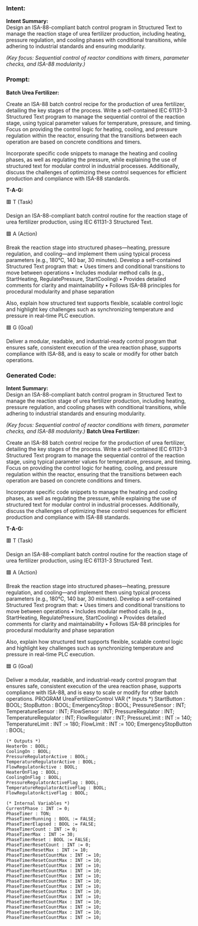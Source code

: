 ### Intent:
**Intent Summary:**  
Design an ISA-88-compliant batch control program in Structured Text to manage the reaction stage of urea fertilizer production, including heating, pressure regulation, and cooling phases with conditional transitions, while adhering to industrial standards and ensuring modularity.  

*(Key focus: Sequential control of reactor conditions with timers, parameter checks, and ISA-88 modularity.)*

### Prompt:
**Batch Urea Fertilizer:**

Create an ISA-88 batch control recipe for the production of urea fertilizer, detailing the key stages of the process. Write a self-contained IEC 61131-3 Structured Text program to manage the sequential control of the reaction stage, using typical parameter values for temperature, pressure, and timing. Focus on providing the control logic for heating, cooling, and pressure regulation within the reactor, ensuring that the transitions between each operation are based on concrete conditions and timers.

Incorporate specific code snippets to manage the heating and cooling phases, as well as regulating the pressure, while explaining the use of structured text for modular control in industrial processes. Additionally, discuss the challenges of optimizing these control sequences for efficient production and compliance with ISA-88 standards.

**T-A-G:**

🟥 T (Task)

Design an ISA-88-compliant batch control routine for the reaction stage of urea fertilizer production, using IEC 61131-3 Structured Text.

🟩 A (Action)

Break the reaction stage into structured phases—heating, pressure regulation, and cooling—and implement them using typical process parameters (e.g., 180°C, 140 bar, 30 minutes).
Develop a self-contained Structured Text program that:
	•	Uses timers and conditional transitions to move between operations
	•	Includes modular method calls (e.g., StartHeating, RegulatePressure, StartCooling)
	•	Provides detailed comments for clarity and maintainability
	•	Follows ISA-88 principles for procedural modularity and phase separation

Also, explain how structured text supports flexible, scalable control logic and highlight key challenges such as synchronizing temperature and pressure in real-time PLC execution.

🟦 G (Goal)

Deliver a modular, readable, and industrial-ready control program that ensures safe, consistent execution of the urea reaction phase, supports compliance with ISA-88, and is easy to scale or modify for other batch operations.

### Generated Code:
**Intent Summary:**  
Design an ISA-88-compliant batch control program in Structured Text to manage the reaction stage of urea fertilizer production, including heating, pressure regulation, and cooling phases with conditional transitions, while adhering to industrial standards and ensuring modularity.  

*(Key focus: Sequential control of reactor conditions with timers, parameter checks, and ISA-88 modularity.)*
**Batch Urea Fertilizer:**

Create an ISA-88 batch control recipe for the production of urea fertilizer, detailing the key stages of the process. Write a self-contained IEC 61131-3 Structured Text program to manage the sequential control of the reaction stage, using typical parameter values for temperature, pressure, and timing. Focus on providing the control logic for heating, cooling, and pressure regulation within the reactor, ensuring that the transitions between each operation are based on concrete conditions and timers.

Incorporate specific code snippets to manage the heating and cooling phases, as well as regulating the pressure, while explaining the use of structured text for modular control in industrial processes. Additionally, discuss the challenges of optimizing these control sequences for efficient production and compliance with ISA-88 standards.

**T-A-G:**

🟥 T (Task)

Design an ISA-88-compliant batch control routine for the reaction stage of urea fertilizer production, using IEC 61131-3 Structured Text.

🟩 A (Action)

Break the reaction stage into structured phases—heating, pressure regulation, and cooling—and implement them using typical process parameters (e.g., 180°C, 140 bar, 30 minutes).
Develop a self-contained Structured Text program that:
	•	Uses timers and conditional transitions to move between operations
	•	Includes modular method calls (e.g., StartHeating, RegulatePressure, StartCooling)
	•	Provides detailed comments for clarity and maintainability
	•	Follows ISA-88 principles for procedural modularity and phase separation

Also, explain how structured text supports flexible, scalable control logic and highlight key challenges such as synchronizing temperature and pressure in real-time PLC execution.

🟦 G (Goal)

Deliver a modular, readable, and industrial-ready control program that ensures safe, consistent execution of the urea reaction phase, supports compliance with ISA-88, and is easy to scale or modify for other batch operations.
PROGRAM UreaFertilizerControl
VAR
    (* Inputs *)
    StartButton : BOOL;
    StopButton : BOOL;
    EmergencyStop : BOOL;
    PressureSensor : INT;
    TemperatureSensor : INT;
    FlowSensor : INT;
    PressureRegulator : INT;
    TemperatureRegulator : INT;
    FlowRegulator : INT;
    PressureLimit : INT := 140;
    TemperatureLimit : INT := 180;
    FlowLimit : INT := 100;
    EmergencyStopButton : BOOL;
    
    (* Outputs *)
    HeaterOn : BOOL;
    CoolingOn : BOOL;
    PressureRegulatorActive : BOOL;
    TemperatureRegulatorActive : BOOL;
    FlowRegulatorActive : BOOL;
    HeaterOnFlag : BOOL;
    CoolingOnFlag : BOOL;
    PressureRegulatorActiveFlag : BOOL;
    TemperatureRegulatorActiveFlag : BOOL;
    FlowRegulatorActiveFlag : BOOL;
    
    (* Internal Variables *)
    CurrentPhase : INT := 0;
    PhaseTimer : TON;
    PhaseTimerRunning : BOOL := FALSE;
    PhaseTimerElapsed : BOOL := FALSE;
    PhaseTimerCount : INT := 0;
    PhaseTimerMax : INT := 30;
    PhaseTimerReset : BOOL := FALSE;
    PhaseTimerResetCount : INT := 0;
    PhaseTimerResetMax : INT := 10;
    PhaseTimerResetCountMax : INT := 10;
    PhaseTimerResetCountMax : INT := 10;
    PhaseTimerResetCountMax : INT := 10;
    PhaseTimerResetCountMax : INT := 10;
    PhaseTimerResetCountMax : INT := 10;
    PhaseTimerResetCountMax : INT := 10;
    PhaseTimerResetCountMax : INT := 10;
    PhaseTimerResetCountMax : INT := 10;
    PhaseTimerResetCountMax : INT := 10;
    PhaseTimerResetCountMax : INT := 10;
    PhaseTimerResetCountMax : INT := 10;
    PhaseTimerResetCountMax : INT := 10;
    PhaseTimerResetCountMax : INT := 10;
